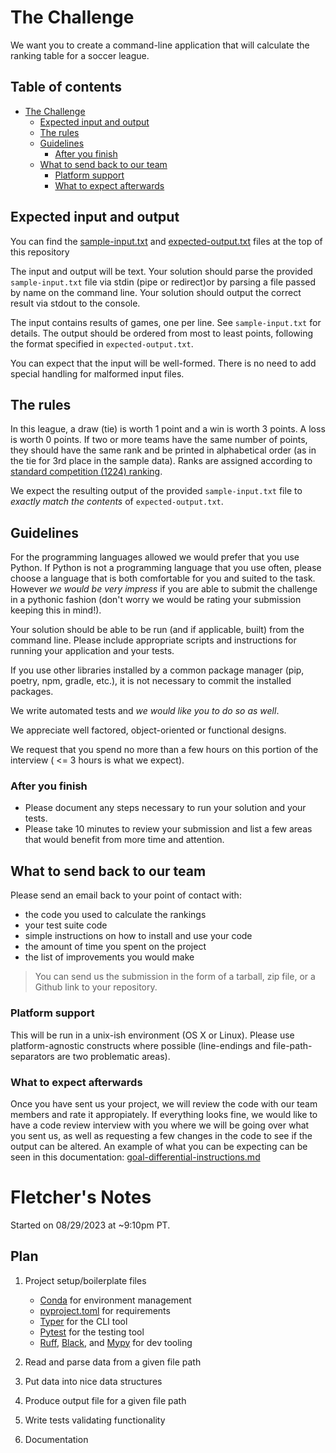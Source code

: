 # The Challenge

We want you to create a command-line application that will calculate the
ranking table for a soccer league.


## Table of contents
- [The Challenge](#the-challenge)
  * [Expected input and output](#expected-input-and-output)
  * [The rules](#the-rules)
  * [Guidelines](#guidelines)
    + [After you finish](#after-you-finish)
  * [What to send back to our team](#what-to-send-back-to-our-team)
    + [Platform support](#platform-support)
    + [What to expect afterwards](#what-to-expect-afterwards)

## Expected input and output

You can find the [sample-input.txt](sample-input.txt) and [expected-output.txt](expected-output.txt) files at the top of this repository

The input and output will be text. Your solution should parse the provided `sample-input.txt` file via stdin (pipe or redirect)or by parsing a file passed by name on the command line. Your solution should output the correct result via stdout to the console.

The input contains results of games, one per line. See `sample-input.txt` for details. The output should be ordered from most to least points, following the format specified in `expected-output.txt`.

You can expect that the input will be well-formed. There is no need to add
special handling for malformed input files.

## The rules

In this league, a draw (tie) is worth 1 point and a win is worth 3 points. A loss is worth 0 points. If two or more teams have the same number of points, they should have the same rank and be printed in alphabetical order (as in the tie for 3rd place in the sample data). Ranks are assigned according to [standard competition (1224) ranking](https://en.wikipedia.org/wiki/Ranking#Standard_competition_ranking_(%221224%22_ranking)).

We expect the resulting output of the provided `sample-input.txt` file to *exactly match the contents* of `expected-output.txt`.

## Guidelines

For the programming languages allowed we would prefer that you use Python. If Python is not a programming language that you use often, please choose a language that is both comfortable for you and suited to the task. However _we would be very impress_ if you are able to submit the challenge in a pythonic fashion (don't worry we would be rating your submission keeping this in mind!).

Your solution should be able to be run (and if applicable, built) from the command line. Please include appropriate scripts and instructions for running your application and your tests.

If you use other libraries installed by a common package manager (pip, poetry, npm, gradle, etc.), it is not necessary to commit the installed packages.

We write automated tests and *we would like you to do so as well*.

We appreciate well factored, object-oriented or functional designs.

We request that you spend no more than a few hours on this portion of the interview ( <= 3 hours is what we expect).

### After you finish

- Please document any steps necessary to run your solution and your tests.
- Please take 10 minutes to review your submission and list a few areas that would benefit from more time and attention. 

## What to send back to our team

Please send an email back to your point of contact with:

- the code you used to calculate the rankings
- your test suite code
- simple instructions on how to install and use your code
- the amount of time you spent on the project
- the list of improvements you would make

> You can send us the submission in the form of a tarball, zip file, or a Github link to your repository.

### Platform support

This will be run in a unix-ish environment (OS X or Linux).
Please use platform-agnostic constructs where possible (line-endings and file-path-separators are two problematic areas).

### What to expect afterwards

Once you have sent us your project, we will review the code with our team members and rate it appropiately.
If everything looks fine, we would like to have a code review interview with you where we will be going over what you sent us, as well as requesting a few changes in the code to see if the output can be altered. An example of what you can be expecting can be seen in this documentation: [goal-differential-instructions.md](goal-differential-instructions.md)

# Fletcher's Notes

Started on 08/29/2023 at ~9:10pm PT.

## Plan

1. Project setup/boilerplate files
   - [Conda](https://docs.conda.io/en/latest/) for environment management
   - [pyproject.toml](https://pip.pypa.io/en/stable/reference/build-system/pyproject-toml/) for requirements
   - [Typer](https://typer.tiangolo.com/) for the CLI tool
   - [Pytest](https://docs.pytest.org/en/7.4.x/) for the testing tool
   - [Ruff](https://beta.ruff.rs/docs/), [Black](https://black.readthedocs.io/en/stable/), and [Mypy](https://mypy-lang.org/) for dev tooling

2. Read and parse data from a given file path

3. Put data into nice data structures

4. Produce output file for a given file path

5. Write tests validating functionality

6. Documentation
